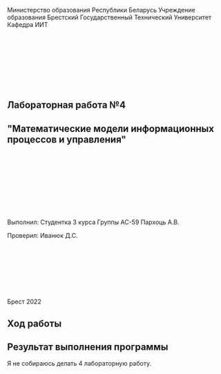 Министерство образования Республики Беларусь
Учреждение образования Брестский Государственный Технический Университет
Кафедра ИИТ
<br/><br/><br/><br/><br/><br/><br/><br/><br/>
## Лабораторная работа №4
## "Математические модели информационных процессов и управления"
<br/><br/><br/><br/><br/><br/><br/><br/><br/>
Выполнил:
Студентка 3 курса
Группы АС-59
Пархоць А.В.

Проверил:
Иванюк Д.С.
<br/><br/><br/><br/><br/><br/><br/><br/><br/>
Брест 2022

## Ход работы 
## Результат выполнения программы

Я не собираюсь делать 4 лабораторную работу.

